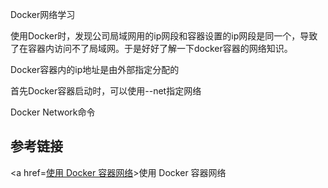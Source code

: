 Docker网络学习

使用Docker时，发现公司局域网用的ip网段和容器设置的ip网段是同一个，导致了在容器内访问不了局域网。于是好好了解一下docker容器的网络知识。


Docker容器内的ip地址是由外部指定分配的

首先Docker容器启动时，可以使用--net指定网络

Docker Network命令


## 参考链接
<a href=[使用 Docker 容器网络](https://www.ibm.com/developerworks/cn/linux/l-docker-network/index.html)>使用 Docker 容器网络</a>